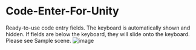 # Code-Enter-For-Unity
Ready-to-use code entry fields. The keyboard is automatically shown and hidden. If fields are below the keyboard, they will slide onto the keyboard. Please see Sample scene.
![image](https://github.com/user-attachments/assets/097fbf4a-a8f5-4436-8e36-181136156ef4)
